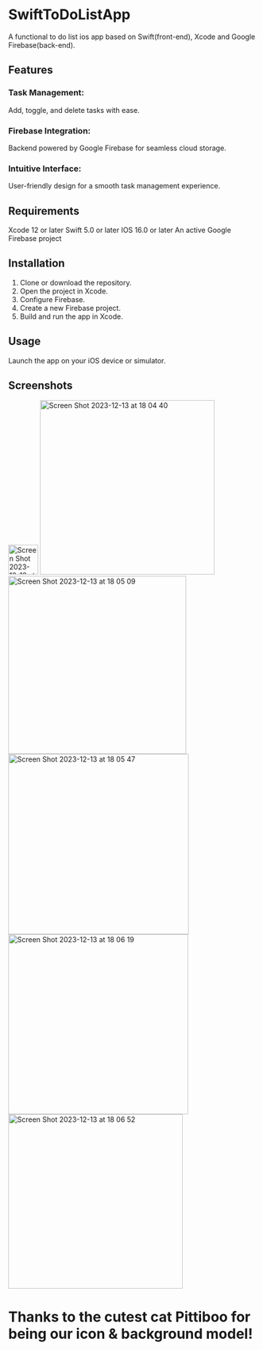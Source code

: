 # SwiftToDoListApp
A functional to do list ios app based on Swift(front-end), Xcode and Google Firebase(back-end).

## Features
### Task Management: 
Add, toggle, and delete tasks with ease.
### Firebase Integration: 
Backend powered by Google Firebase for seamless cloud storage.
### Intuitive Interface: 
User-friendly design for a smooth task management experience.

## Requirements
Xcode 12 or later
Swift 5.0 or later
IOS 16.0 or later
An active Google Firebase project

## Installation
1. Clone or download the repository.
2. Open the project in Xcode.
3. Configure Firebase.
4. Create a new Firebase project.
5. Build and run the app in Xcode.

## Usage
Launch the app on your iOS device or simulator.

## Screenshots
<img width="60" alt="Screen Shot 2023-12-13 at 18 16 09" src="https://github.com/Lynneeeeee/SwiftToDoListApp/assets/118246943/36d47c12-0120-4df0-8dbb-aa269df97fbe">
<img width="351" alt="Screen Shot 2023-12-13 at 18 04 40" src="https://github.com/Lynneeeeee/SwiftToDoListApp/assets/118246943/d1fd18dd-3391-4868-a3ec-4669292a3d8b">
<img width="358" alt="Screen Shot 2023-12-13 at 18 05 09" src="https://github.com/Lynneeeeee/SwiftToDoListApp/assets/118246943/c3384584-c02d-4190-9614-64be55f9f455">
<img width="363" alt="Screen Shot 2023-12-13 at 18 05 47" src="https://github.com/Lynneeeeee/SwiftToDoListApp/assets/118246943/c01e05cd-195f-40c8-88d6-aae0c1d8a833">
<img width="362" alt="Screen Shot 2023-12-13 at 18 06 19" src="https://github.com/Lynneeeeee/SwiftToDoListApp/assets/118246943/8412f396-bbb5-4492-90a7-4bdd4a7869a7">
<img width="351" alt="Screen Shot 2023-12-13 at 18 06 52" src="https://github.com/Lynneeeeee/SwiftToDoListApp/assets/118246943/24f6b739-772a-466a-bc2d-ae98d1062830">


# Thanks to the cutest cat Pittiboo for being our icon & background model!
